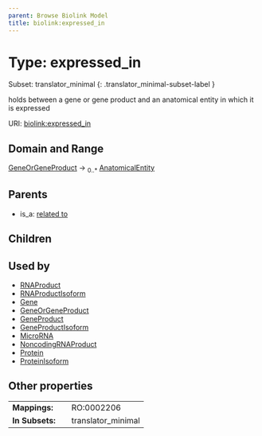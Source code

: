 ```yaml
---
parent: Browse Biolink Model
title: biolink:expressed_in
---
```


# Type: expressed_in

Subset:
translator_minimal
{: .translator_minimal-subset-label }


holds between a gene or gene product and an anatomical entity in which it is expressed

URI: [biolink:expressed_in](https://w3id.org/biolink/vocab/expressed_in)

## Domain and Range

[GeneOrGeneProduct](GeneOrGeneProduct.md) ->  <sub>0..*</sub> [AnatomicalEntity](AnatomicalEntity.md)

## Parents

 *  is_a: [related to](related_to.md)

## Children


## Used by

 * [RNAProduct](RNAProduct.md)
 * [RNAProductIsoform](RNAProductIsoform.md)
 * [Gene](Gene.md)
 * [GeneOrGeneProduct](GeneOrGeneProduct.md)
 * [GeneProduct](GeneProduct.md)
 * [GeneProductIsoform](GeneProductIsoform.md)
 * [MicroRNA](MicroRNA.md)
 * [NoncodingRNAProduct](NoncodingRNAProduct.md)
 * [Protein](Protein.md)
 * [ProteinIsoform](ProteinIsoform.md)

## Other properties

|  |  |  |
| --- | --- | --- |
| **Mappings:** | | RO:0002206 |
| **In Subsets:** | | translator_minimal |

